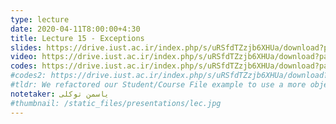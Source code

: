 ```yaml
---
type: lecture
date: 2020-04-11T8:00:00+4:30
title: Lecture 15 - Exceptions
slides: https://drive.iust.ac.ir/index.php/s/uRSfdTZzjb6XHUa/download?path=%2FSlides&files=S15.pdf
video: https://drive.iust.ac.ir/index.php/s/uRSfdTZzjb6XHUa/download?path=%2FVideos&files=S15.mp4
codes: https://drive.iust.ac.ir/index.php/s/uRSfdTZzjb6XHUa/download?path=%2FCodes&files=S15.zip
#codes2: https://drive.iust.ac.ir/index.php/s/uRSfdTZzjb6XHUa/download?path=%2FCodes&files=lab2.zip
#tldr: We refactored our Student/Course File example to use a more object oriented design and approach. We also introduced static functions and variables.
notetaker: یاسمن توکلی
#thumbnail: /static_files/presentations/lec.jpg
---
```


